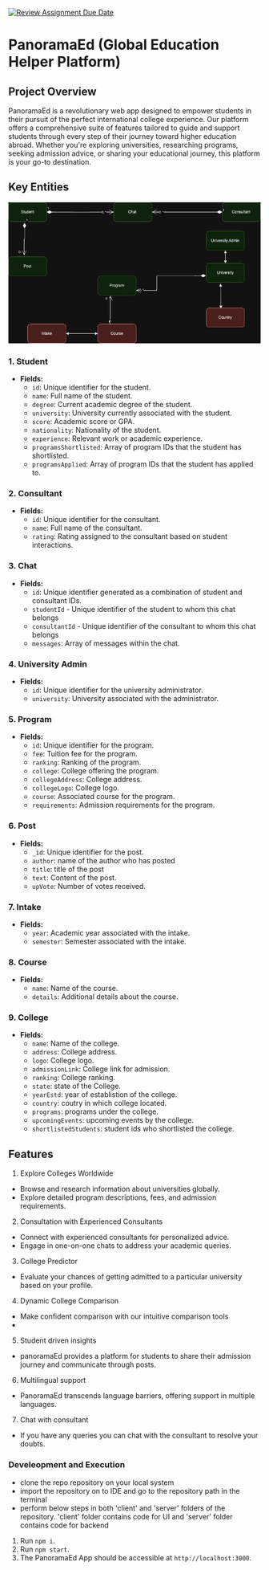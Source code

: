 [![Review Assignment Due Date](https://classroom.github.com/assets/deadline-readme-button-24ddc0f5d75046c5622901739e7c5dd533143b0c8e959d652212380cedb1ea36.svg)](https://classroom.github.com/a/OuSBNpwM)

# PanoramaEd  (Global Education Helper Platform)
 
## Project Overview

PanoramaEd is a revolutionary web app designed to empower students in their pursuit of the perfect international college experience. Our platform offers a comprehensive suite of features tailored to guide and support students through every step of their journey toward higher education abroad. Whether you're exploring universities, researching programs, seeking admission advice, or sharing your educational journey, this platform is your go-to destination.
 
 
## Key Entities
 ![model](image-1.png)

### 1. Student

- **Fields:**
  - `id`: Unique identifier for the student.
  - `name`: Full name of the student.
  - `degree`: Current academic degree of the student.
  - `university`: University currently associated with the student.
  - `score`: Academic score or GPA.
  - `nationality`: Nationality of the student.
  - `experience`: Relevant work or academic experience.
  - `programsShortlisted`: Array of program IDs that the student has shortlisted.
  - `programsApplied`: Array of program IDs that the student has applied to.

### 2. Consultant

- **Fields:**
  - `id`: Unique identifier for the consultant.
  - `name`: Full name of the consultant.
  - `rating`: Rating assigned to the consultant based on student interactions.

### 3. Chat

- **Fields:**
  - `id`: Unique identifier generated as a combination of student and consultant IDs.
  - `studentId` - Unique identifier of the student to whom this chat belongs
  - `consultantId` - Unique identifier of the consultant to whom this chat belongs
  - `messages`: Array of messages within the chat.

### 4. University Admin

- **Fields:**
  - `id`: Unique identifier for the university administrator.
  - `university`: University associated with the administrator.

### 5. Program

- **Fields:**
  - `id`: Unique identifier for the program.
  - `fee`: Tuition fee for the program.
  - `ranking`: Ranking of the program.
  - `college`: College offering the program.
  - `collegeAddress`: College address.
  - `collegeLogo`: College logo.
  - `course`: Associated course for the program.
  - `requirements`: Admission requirements for the program.

### 6. Post

- **Fields:**
  - `_id`: Unique identifier for the post.
  - `author`: name of the author who has posted
  - `title`: title of the post
  - `text`: Content of the post.
  - `upVote`: Number of votes received.
 

### 7. Intake

- **Fields:**
  - `year`: Academic year associated with the intake.
  - `semester`: Semester associated with the intake.

### 8. Course

- **Fields:**
  - `name`: Name of the course.
  - `details`: Additional details about the course.

### 9. College

- **Fields:**
  - `name`: Name of the college.
  - `address`: College address.
  - `logo`: College logo.
  - `admissionLink`: College link for admission.
  - `ranking`: College ranking.
  - `state`: state of the College.
  - `yearEstd`: year of establistion of the college.
  - `country`: coutry in which college located.
  - `programs`: programs under the college.
  - `upcomingEvents`: upcoming events by the college.
  - `shortlistedStudents`: student ids who shortlisted the college.

## Features
 
1. Explore Colleges Worldwide
- Browse and research information about universities globally.
- Explore detailed program descriptions, fees, and admission requirements.

2. Consultation with Experienced Consultants
- Connect with experienced consultants for personalized advice.
- Engage in one-on-one chats to address your academic queries.
 
3. College Predictor
- Evaluate your chances of getting admitted to a particular university based on your profile.

4. Dynamic College Comparison
- Make confident comparison with our intuitive comparison tools
- 
 
5. Student driven insights
- panoramaEd provides a platform for students to share their admission journey and communicate through posts.
 
6. Multilingual support
- PanoramaEd transcends language barriers, offering support in multiple languages.

7. Chat with consultant
- If you have any queries you can chat with the consultant to resolve your doubts.

### Develeopment and Execution
- clone the repo repository on your local system
- import the repository on to IDE and go to the repository path in the terminal
- perform below steps in both 'client' and 'server' folders of the repository. 'client' folder contains code for UI and 'server' folder contains code for backend
1. Run `npm i`.
2. Run `npm start`.
3. The PanoramaEd App should be accessible at `http://localhost:3000`.










 
